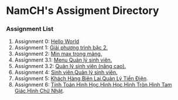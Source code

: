 # NamCH's Assigment Directory

### Assignment List

1. Assignment 0: [Hello World](https://github.com/FASTTRACKSE/FFSE1703.JavaCore/blob/master/Assignments/NamCH/HelloWorld/src/HelloWorld.java)
2. Assignment 1: [Giải phương trình bậc 2.](https://github.com/FASTTRACKSE/FFSE1703.JavaCore/blob/master/Assignments/NamCH/Assignment_List/src/Assignment_list/Assignment1.java)
3. Assignment 2: [Min max trong mảng.](https://github.com/FASTTRACKSE/FFSE1703.JavaCore/blob/master/Assignments/NamCH/Assignment_List/src/Assignment_list/Assignment2.java)
4. Assignment 3.1: [Menu Quản lý sinh viên.](https://github.com/FASTTRACKSE/FFSE1703.JavaCore/blob/master/Assignments/NamCH/Assignment_List/src/Assignment_list/Assignment3.java)
5. Assignment 3.2: [Quản lý sinh viên (nâng cao).](https://github.com/FASTTRACKSE/FFSE1703.JavaCore/blob/master/Assignments/NamCH/Assignment_List/src/Assignment_list/Assignment3.java)
6. Assignment 4: [Sinh viên](https://github.com/FASTTRACKSE/FFSE1703.JavaCore/blob/master/Assignments/NamCH/Assignment_List/src/Assignment_list/Sinhvien.java),[Quản lý sinh viên.](https://github.com/FASTTRACKSE/FFSE1703.JavaCore/blob/master/Assignments/NamCH/Assignment_List/src/Assignment_list/MenuQuanly.java)
7. Assignment 5: [Khách Hàng](https://github.com/FASTTRACKSE/FFSE1703.JavaCore/blob/master/Assignments/NamCH/Assignment_List/src/Assignment_list/Assignment5/Model/KhachHang.java),[Biên Lai](https://github.com/FASTTRACKSE/FFSE1703.JavaCore/blob/master/Assignments/NamCH/Assignment_List/src/Assignment_list/Assignment5/Model/BienLai.java),[Quản Lý Tiền Điện](https://github.com/FASTTRACKSE/FFSE1703.JavaCore/blob/master/Assignments/NamCH/Assignment_List/src/Assignment_list/Assignment5/Main/QuanLyTienDien.java).
8. Assignment 6: [Tính Toán Hình Học](https://github.com/FASTTRACKSE/FFSE1703.JavaCore/blob/master/Assignments/NamCH/Assignment_List/src/Assignment_list/Asm6/hinhhoc/main/TinhHinhHoc.java),[Hình Học](https://github.com/FASTTRACKSE/FFSE1703.JavaCore/blob/master/Assignments/NamCH/Assignment_List/src/Assignment_list/Asm6/hinhhoc/model/HinhHoc.java),[Hình Tròn](https://github.com/FASTTRACKSE/FFSE1703.JavaCore/blob/master/Assignments/NamCH/Assignment_List/src/Assignment_list/Asm6/hinhhoc/model/HinhTron.java),[Hình Tam Giác](https://github.com/FASTTRACKSE/FFSE1703.JavaCore/blob/master/Assignments/NamCH/Assignment_List/src/Assignment_list/Asm6/hinhhoc/model/HinhTamGiac.java),[Hình Chữ Nhật](https://github.com/FASTTRACKSE/FFSE1703.JavaCore/blob/master/Assignments/NamCH/Assignment_List/src/Assignment_list/Asm6/hinhhoc/model/HinhChuNhat.java).
